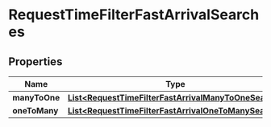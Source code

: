 

# RequestTimeFilterFastArrivalSearches

## Properties

Name | Type | Description | Notes
------------ | ------------- | ------------- | -------------
**manyToOne** | [**List&lt;RequestTimeFilterFastArrivalManyToOneSearch&gt;**](RequestTimeFilterFastArrivalManyToOneSearch.md) |  |  [optional]
**oneToMany** | [**List&lt;RequestTimeFilterFastArrivalOneToManySearch&gt;**](RequestTimeFilterFastArrivalOneToManySearch.md) |  |  [optional]




